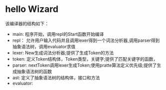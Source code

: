 # hello Wizard
该编译器的结构如下：

* main:      程序开始，调用repl的Start函数开始编译
* repl：     允许用户输入代码并且调用lexer得到一个词法分析器,调用parser得到抽象语法树，调用evaluator求值
* lexer:     New生成词法分析器;提供了生成Token的方法
* token:     定义Token结构体，Token类型，关键字;提供了匹配关键字的函数，
* parser:    nextToken调用lexer生成Token;使用pratte算法定义优先级;提供了生成抽象语法树的函数
* ast:       定义了抽象语法树的结构体，接口和方法
* evaluator: 
